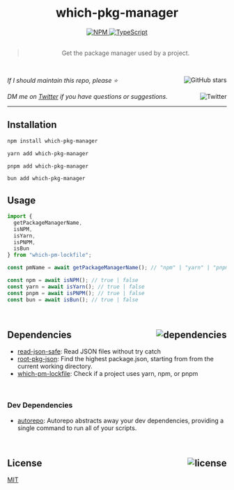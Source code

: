 <!--BEGIN HEADER-->
<div id="top" align="center">
  <h1>which-pkg-manager</h1>
  <a href="https://npmjs.com/package/which-pkg-manager">
    <img alt="NPM" src="https://img.shields.io/npm/v/which-pkg-manager.svg">
  </a>
  <a href="https://github.com/bconnorwhite/which-pkg-manager">
    <img alt="TypeScript" src="https://img.shields.io/github/languages/top/bconnorwhite/which-pkg-manager.svg">
  </a>
</div>

<br />

<blockquote align="center">Get the package manager used by a project.</blockquote>

<br />

_If I should maintain this repo, please ⭐️_
<a href="https://github.com/bconnorwhite/which-pkg-manager">
  <img align="right" alt="GitHub stars" src="https://img.shields.io/github/stars/bconnorwhite/which-pkg-manager?label=%E2%AD%90%EF%B8%8F&style=social">
</a>

_DM me on [Twitter](https://twitter.com/bconnorwhite) if you have questions or suggestions._
<a href="https://twitter.com/bconnorwhite">
  <img align="right" alt="Twitter" src="https://img.shields.io/twitter/url?label=%40bconnorwhite&style=social&url=https%3A%2F%2Ftwitter.com%2Fbconnorwhite">
</a>

---
<!--END HEADER-->

## Installation

```sh
npm install which-pkg-manager
```

```sh
yarn add which-pkg-manager
```

```sh
pnpm add which-pkg-manager
```

```sh
bun add which-pkg-manager
```

## Usage
```js
import {
  getPackageManagerName,
  isNPM,
  isYarn,
  isPNPM,
  isBun
} from "which-pm-lockfile";

const pmName = await getPackageManagerName(); // "npm" | "yarn" | "pnpm" | "bun" | undefined

const npm = await isNPM(); // true | false
const yarn = await isYarn(); // true | false
const pnpm = await isPNPM(); // true | false
const bun = await isBun(); // true | false
```

<!--BEGIN FOOTER-->

<br />

<h2 id="dependencies">Dependencies<a href="https://www.npmjs.com/package/which-pkg-manager?activeTab=dependencies"><img align="right" alt="dependencies" src="https://img.shields.io/librariesio/release/npm/which-pkg-manager.svg"></a></h2>

- [read-json-safe](https://www.npmjs.com/package/read-json-safe): Read JSON files without try catch
- [root-pkg-json](https://www.npmjs.com/package/root-pkg-json): Find the highest package.json, starting from from the current working directory.
- [which-pm-lockfile](https://www.npmjs.com/package/which-pm-lockfile): Check if a project uses yarn, npm, or pnpm

<br />

<h3>Dev Dependencies</h3>

- [autorepo](https://www.npmjs.com/package/autorepo): Autorepo abstracts away your dev dependencies, providing a single command to run all of your scripts.

<br />

<h2 id="license">License <a href="https://opensource.org/licenses/MIT"><img align="right" alt="license" src="https://img.shields.io/npm/l/which-pkg-manager.svg"></a></h2>

[MIT](https://opensource.org/licenses/MIT)
<!--END FOOTER-->
